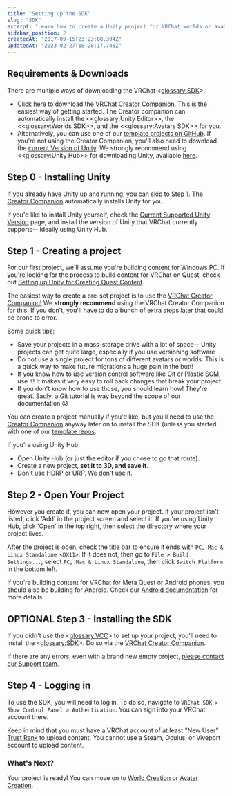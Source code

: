 ```yaml
---
title: "Setting up the SDK"
slug: "SDK"
excerpt: "Learn how to create a Unity project for VRChat worlds or avatars"
sidebar_position: 2
createdAt: "2017-09-15T23:23:08.394Z"
updatedAt: "2023-02-27T18:28:17.748Z"
---
```

## Requirements & Downloads
There are multiple ways of downloading the VRChat <<glossary:SDK>>.
- Click [here](https://vrchat.com/download/vcc) to download the [VRChat Creator Companion](https://vcc.docs.vrchat.com/). This is the easiest way of getting started. The Creator companion can automatically install the <<glossary:Unity Editor>>, the <<glossary:Worlds SDK>>, and the <<glossary:Avatars SDK>> for you.
- Alternatively, you can use one of our [template projects on GitHub](https://vcc.docs.vrchat.com/guides/using-project-template-repos). If you're not using the Creator Companion, you'll also need to download the [current Version of Unity](/sdk/current-unity-version). We strongly recommend using <<glossary:Unity Hub>> for downloading Unity, available [here](/sdk/current-unity-version).


## Step 0 - Installing Unity
If you already have Unity up and running, you can skip to [Step 1](setting-up-the-sdk#section-step-1-creating-a-project). The [Creator Companion](https://vcc.docs.vrchat.com/) automatically installs Unity for you.

If you'd like to install Unity yourself, check the [Current Supported Unity Version](/sdk/current-unity-version) page, and install the version of Unity that VRChat currently supports-- ideally using Unity Hub.


## Step 1 - Creating a project
For our first project, we'll assume you're building content for Windows PC. If you're looking for the process to build content for VRChat on Quest, check out [Setting up Unity for Creating Quest Content](/platforms/android/setting-up-unity-for-creating-quest-content).

The easiest way to create a pre-set project is to use the [VRChat Creator Companion!](https://vcc.docs.vrchat.com/guides/getting-started) We **strongly recommend** using the VRChat Creator Companion for this. If you don't, you'll have to do a bunch of extra steps later that could be prone to error.

Some quick tips:

* Save your projects in a mass-storage drive with a lot of space-- Unity projects can get quite large, especially if you use versioning software
* Do not use a single project for tons of different avatars or worlds. This is a quick way to make future migrations a huge pain in the butt!
* If you know how to use version control software like [Git](https://git-scm.com/) or [Plastic SCM](https://www.plasticscm.com/), use it! It makes it very easy to roll back changes that break your project.
* If you don't know how to use those, you should learn how! They're great. Sadly, a Git tutorial is way beyond the scope of our documentation 😰

You can create a project manually if you'd like, but you'll need to use the [Creator Companion](https://vcc.docs.vrchat.com/) anyway later on to install the SDK (unless you started with one of our [template repos](https://vcc.docs.vrchat.com/guides/using-project-template-repos).

If you're using Unity Hub:
* Open Unity Hub (or just the editor if you chose to go that route).
* Create a new project, **set it to 3D, and save it**.
* Don't use HDRP or URP. We don't use it.

## Step 2 - Open Your Project
However you create it, you can now open your project. If your project isn't listed, click 'Add' in the project screen and select it. If you're using Unity Hub, click 'Open' in the top right, then select the directory where your project lives.

After the project is open, check the title bar to ensure it ends with `PC, Mac & Linux Standalone <DX11>`. If it does not, then go to `File > Build Settings...`, select `PC, Mac & Linux Standalone`, then click `Switch Platform` in the bottom left.

If you're building content for VRChat for Meta Quest or Android phones, you should also be building for Android. Check our [Android documentation](/platforms/android/index.md) for more details.

## OPTIONAL Step 3 - Installing the SDK
If you didn't use the <<glossary:VCC>> to set up your project, you'll need to install the <<glossary:SDK>>. Do so via the [VRChat Creator Companion](https://vcc.docs.vrchat.com/guides/getting-started).

If there are any errors, even with a brand new empty project, [please contact our Support team](https://vrch.at/support).

## Step 4 - Logging in
To use the SDK, you will need to log in. To do so, navigate to `VRChat SDK > Show Control Panel > Authentication`. You can sign into your VRChat account there.

Keep in mind that you must have a VRChat account of at least "New User" [Trust Rank](https://docs.vrchat.com/docs/vrchat-safety-and-trust-system) to upload content. You cannot use a Steam, Oculus, or Viveport account to upload content.

### What's Next?
Your project is ready! You can move on to [World Creation](/worlds/worlds) or [Avatar Creation](/avatars/avatars).